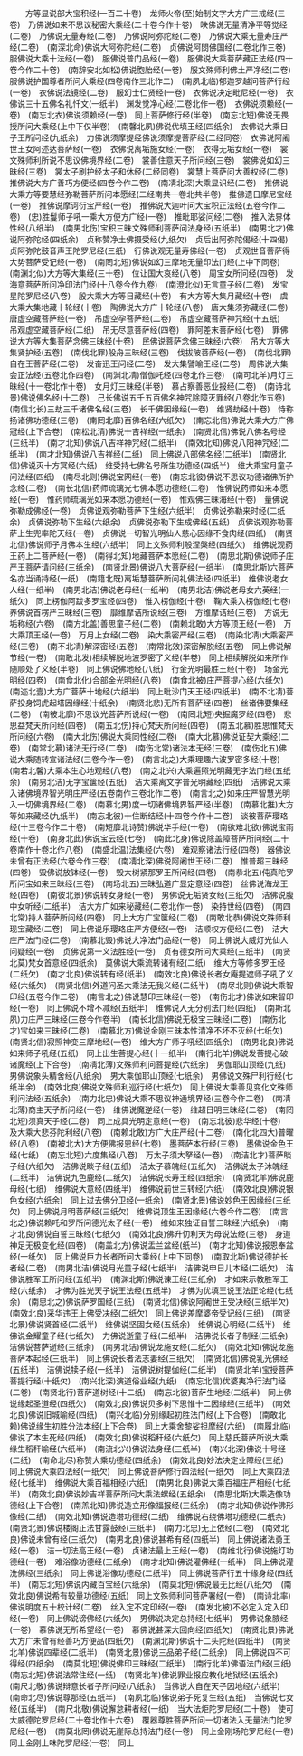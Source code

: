 <!-- { "loadSidebar": true } -->
　　方等显说部大宝积经(一百二十卷)　龙师火帝(至)始制文字大方广三戒经(三卷)　乃佛说如来不思议秘密大乘经(二十卷今作十卷)　映佛说无量清净平等觉经(二卷)　乃佛说无量寿经(二卷)　乃佛说阿弥陀经(二卷)　乃佛说大乘无量寿庄严经(二卷)　(南深北命)佛说大阿弥陀经(二卷)　贞佛说阿閦佛国经(二卷北作三卷)　服佛说大乘十法经(一卷)　服佛说普门品经(一卷)　服佛说大乘菩萨藏正法经(四十卷今作二十卷)　(南辞安北如松)佛说胞胎经(一卷)　服文殊师利佛土严净经(二卷)　服佛说护国尊者所问大乘经(四卷南作三北作二)　(南夙北临)郁迦罗越问菩萨行经(一卷)　衣佛说法镜经(二卷)　服幻士仁贤经(一卷)　衣佛说决定毗尼经(一卷)　衣佛说三十五佛名礼忏文(一纸半)　渊发觉净心经(二卷北作一卷)　衣佛说须赖经(一卷)　(南忘北衣)佛说须赖经(一卷)　同上菩萨修行经(半卷)　(南忘北短)佛说无畏授所问大乘经(上中下仅半卷)　(南馨北夙)佛说优填王经(四纸余)　衣佛说大乘日子王所问经(九纸余)　力佛说须摩提经佛说须摩提菩萨经(二经同卷)　衣佛说阿阇世王女阿述达菩萨经(一卷)　衣佛说离垢施女经(一卷)　衣得无垢女经(一卷)　裳文殊师利所说不思议佛境界经(二卷)　裳善住意天子所问经(三卷)　裳佛说如幻三昧经(三卷)　裳太子刷护经太子和休经(二经同卷)　裳慧上菩萨问大善权经(二卷)　推佛说大方广善巧方便经(四卷今作二卷)　(南凊北深)大乘显识经(二卷)　推佛说大乘方等要慧经弥勒菩萨所问本愿经(二经南共一卷北共半卷)　推佛遗日摩尼宝经(一卷)　推佛说摩诃衍宝严经(一卷)　推佛说大迦叶问大宝积正法经(五卷今作二卷)　(忠)胜鬘师子吼一乘大方便方广经(一卷)　推毗耶娑问经(二卷)　推入法界体性经(八纸半)　(南男北伤)宝积三昧文殊师利菩萨问法身经(五纸半)　(南男北才)佛说阿弥陀经(四纸余)　贞称赞净土佛摄受经(九纸欠)　贞后出阿弥陀偈经(十四偈)　贞阿弥陀鼓音声王陀罗尼经(三纸)　行佛说观无量寿佛经(一卷)　贞观世音菩萨得大势菩萨受记经(一卷)　(南罔北短)佛说如幻三摩地无量印法门经(上中下同卷)　(南渊北似)大方等大集经(三十卷)　位让国大哀经(八卷)　周宝女所问经(四卷)　发海意菩萨所问净印法门经(十八卷今作九卷)　(南澄北似)无言童子经(二卷)　发宝星陀罗尼经(八卷)　殷大乘大方等日藏经(十卷)　有大方等大集月藏经(十卷)　虞大乘大集地藏十轮经(十卷)　陶佛说大方广十轮经(八卷)　唐大集须弥藏经(二卷)　唐虚空藏菩萨经(一卷)　吊虚空孕菩萨经(二卷)　吊虚空藏菩萨神咒经(十五纸)　吊观虚空藏菩萨经(二纸)　吊无尽意菩萨经(四卷)　罪阿差末菩萨经(七卷)　罪佛说大方等大集菩萨念佛三昧经(十卷)　民佛说菩萨念佛三昧经(六卷)　吊大方等大集贤护经(五卷)　(南伐北罪)般舟三昧经(三卷)　伐拔陂菩萨经(一卷)　(南伐北罪)自在王菩萨经(二卷)　发奋迅王问经(二卷)　发大集譬喻王经(二卷)　周佛说大集会正法经(五卷北作四卷)　(南渊北凊)僧伽吒经(四卷北作三卷)　(南可北羊)月灯三昧经(十一卷北作十卷)　女月灯三昧经(半卷)　慕占察善恶业报经(二卷)　(南诗北景)佛说佛名经(十二卷)　己长佛说五千五百佛名神咒除障灭罪经(八卷北作五卷)　(南信北长)三劫三千诸佛名经(三卷)　长千佛因缘经(一卷)　维贤劫经(十卷)　恃称扬诸佛功德经(三卷)　(南罔北靡)百佛名经(六纸欠)　(南忘北信)佛说大乘大方广佛冠经(上下合卷)　(南松北清)佛说十吉祥经(一纸余)　(南贤北信)佛说八佛名号经(三纸半)　(南才北知)佛说八吉祥神咒经(二纸半)　(南效北知)佛说八阳神咒经(二纸半)　(南才北知)佛说八吉祥经(二纸)　同上佛说八部佛名经(二纸半)　(南贤北信)佛说灭十方冥经(六纸)　维受持七佛名号所生功德经(四纸半)　维大乘宝月童子问法经(四纸)　(南尽北则)佛说宝网经(一卷)　(南忘北彼)佛说不思议功德诸佛所护念经(二卷)　(南长北信)药师琉璃光七佛本愿功德经(二卷)　惟佛说药师如来本愿经(一卷)　惟药师琉璃光如来本愿功德经(一卷)　惟观佛三昧海经(十卷)　量佛说弥勒成佛经(一卷)　贞佛说观弥勒菩萨下生经(六纸半)　贞佛说弥勒来时经(二纸余)　贞佛说弥勒下生经(六纸余)　贞佛说弥勒下生成佛经(五纸)　贞佛说观弥勒菩萨上生兜率陀天经(一卷)　贞佛说一切智光明仙人慈心因缘不食肉经(四纸)　(南贤北信)佛说师子月佛本生经(六纸半)　同上文殊师利般涅槃经(四纸欠)　维佛说观药王药上二菩萨经(一卷)　(南得北知)地藏菩萨本愿经(二卷)　(南思北斯)佛说师子庄严王菩萨请问经(三纸余)　(南贤北景)佛说八大菩萨经(一纸半)　(南思北斯)六菩萨名亦当诵持经(一纸)　(南籍北既)离垢慧菩萨所问礼佛法经(四纸半)　维佛说老女人经(一纸半)　(南男北洁)佛说老母经(一纸半)　(南男北洁)佛说老母女六英经(一纸欠)　同上楞伽阿跋多罗宝经(四卷)　惟入楞伽经(十卷)　鞠大乘入楞伽经(七卷)　养佛说首楞严三昧经(三卷)　靡维摩诘所说经(三卷)　方维摩诘经(三卷)　方说无垢称经(六卷)　(南方北盖)善思童子经(二卷)　(南赖北敢)大方等顶王经(一卷)　万大乘顶王经(一卷)　万月上女经(二卷)　染大乘密严经(三卷)　(南染北凊)大乘密严经(三卷)　(南不北凊)解深密经(五卷)　(南常北效)深密解脱经(五卷)　同上佛说解节经(一卷)　(南敢北发)相续解脱地波罗密了义经(半卷)　同上相续解脱如来所作随顺处了义经(半卷)　同上佛说佛地经(八纸)　行金光明最胜王经(十卷)　场金光明经(四卷)　(南食北化)合部金光明经(八卷)　(南食北被)庄严菩提心经(六纸欠)　(南迩北壹)大方广菩萨十地经(六纸半)　同上毗沙门天王经(四纸半)　(南不北凊)菩萨投身饲虎起塔因缘经(十纸余)　(南贤北悲)无所有菩萨经(四卷)　丝诸佛要集经(二卷)　(南彼北靡)不思议光菩萨所说经(一卷)　(南罔北短)央掘魔罗经(四卷)　悲思益梵天所问经(四卷)　(南五北伤)持心梵天所问经(四卷)　(南五北慕)胜思惟梵天所问经(六卷)　(南大北伤)佛说大乘同性经(二卷)　(南大北慕)佛说证契大乘经(二卷)　(南常北慕)诸法无行经(二卷)　(南伤北常)诸法本无经(三卷)　(南伤北五)佛说大乘随转宣诸法经(三卷今作一卷)　(南言北之)大乘理趣六波罗密多经(十卷)　(南若北馨)大乘本生心地观经(八卷)　(南之北兴)大乘遍照光明藏无字法门经(五纸余)　(南男北洁)无字宝箧经(五纸)　洁大乘离文字普光明藏经(四纸)　洁佛说大乘入诸佛境界智光明庄严经(五卷南作三卷北作二卷)　(南言北之)如来庄严智慧光明入一切佛境界经(二卷)　(南慕北男)度一切诸佛境界智严经(半卷)　(南慕北推)大方等如来藏经(九纸半)　(南忘北彼)十住断结经(十四卷今作十二卷)　谈彼菩萨璎珞经(十三卷今作二十卷)　(南短靡北诗赞)佛说华手经(十卷)　(南欲难北欲)佛说宝雨经(十卷)　(南身北此)佛说宝云经(七卷)　(南此北身)佛说除盖障菩萨所问经(二十卷南作十卷北作八卷)　(南盛北温)法集经(六卷)　难观察诸法行经(四卷)　器佛说未曾有正法经(六卷今作三卷)　(南凊北深)佛说阿阇世王经(二卷)　惟普超三昧经(四卷)　毁佛说放钵经(一卷)　毁大树紧那罗王所问经(四卷)　(南恭北五)伅真陀罗所问宝如来三昧经(三卷)　(南场北五)三昧弘道广显定意经(四卷)　丝佛说海龙王经(四卷)　(南彼北景)佛说转女身经(一卷)　男佛说无垢贤女经(三纸欠)　洁佛说腹中女听经(二纸半)　洁大方广如来秘藏经(二卷北作一卷)　染持世经(四卷)　(南四北常)持人菩萨所问经(四卷)　同上大方广宝箧经(二卷)　(南敢北恭)佛说文殊师利现宝藏经(二卷)　同上佛说乐璎珞庄严方便经(一卷)　洁顺权方便经(二卷)　洁大庄严法门经(二卷)　(南慕北毁)佛说大净法门品经(一卷)　同上佛说大威灯光仙人问疑经(一卷)　贞佛说第一义法胜经(一卷)　贞有德女所问大乘经(三纸半)　(南贤北莫)梵女首意经(四纸余)　莫佛说大乘流转诸有经(二纸)　维大方等修多罗王经(二纸欠)　(南才北良)佛说转有经(纸半)　(南效北良)佛说长者女庵提遮师子吼了义经(六纸欠)　(南贤北信)外道问圣大乘法无我义经(二纸半)　(南尽北则)佛说大乘智印经(五卷今作二卷)　(南言北之)佛说慧印三昧经(一卷)　(南伤北才)佛说如来智印经(一卷)　同上佛说不增不减经(五纸半)　维佛说入无分别法门经(四纸)　(南斯北夙)力庄严三昧经(三卷今作卷半)　(南长北信)佛说无极宝三昧经(二卷)　(南伤北才)宝如来三昧经(二卷)　(南慕北方)佛说金刚三昧本性清净不坏不灭经(七纸欠)　(南贤北信)寂照神变三摩地经(一卷)　维大方广师子吼经(四纸余)　(南男北良)佛说如来师子吼经(五纸)　同上出生菩提心经(十一纸半)　(南行北羊)佛说发菩提心破诸魔经(上下合卷)　(南凊北薄)文殊师利问菩提经(六纸余)　男伽耶山顶经(九纸)　男佛说象头精舍经(八纸余)　男大乘伽耶山顶经(七纸余)　男佛说文殊尸利行经(七纸半余)　(南效北良)佛说文殊师利巡行经(七纸欠)　同上佛说大乘善见变化文殊师利问法经(五纸余)　(南力北忠)佛说大乘不思议神通境界经(三卷今作二卷)　(南凊北薄)商主天子所问经(一卷)　维佛说魔逆经(一卷)　维超日明三昧经(二卷)　(南罔北短)须真天子经(二卷)　同上成具光明定意经(一卷)　(南忘北彼)悲华经(十卷)　及大乘大悲芬陀利经(八卷)　(南赖北敢)方广大庄严经(十二卷)　(南化北四大)普曜经(八卷)　(南被北大)大方便佛报恩经(七卷)　墨菩萨本行经(三卷)　墨佛说金色王经(七纸)　(南忘北短)六度集经(八卷)　万太子须大拏经(一卷)　(南洁北才)菩萨睒子经(六纸欠)　洁佛说睒子经(五纸)　洁太子慕魄经(五纸欠)　洁佛说太子沐魄经(二纸半)　洁佛说九色鹿经(二纸欠)　洁佛说长寿王经(四纸余)　(南贤北羊)佛说鹿母经(七纸)　维佛说大意经(四纸半)　维佛说前世三转经(六纸)　(南效北良)佛说银色女经(六纸余)　同上过去佛分卫经(一纸余)　(南贤北景)佛说妙色王因缘经(三纸欠)　同上佛说月明菩萨经(三纸欠)　维佛说顶生王因缘经(六卷今作二卷)　(南言北之)佛说赖吒和罗所问德光太子经(一卷)　维如来独证自誓三昧经(六纸余)　(南才北良)佛说自誓三昧经(七纸欠)　(南效北良)佛升忉利天为母说法经(三卷)　身道神足无极变化经(四卷)　(南盖北方)佛说盂兰盆经(纸半)　(南才北知)佛说报恩奉盆经(一纸欠)　同上佛说巨力长者所问大乘经(上中下同卷)　(南取北斯)佛说德护长者经(二卷)　(南男北洁)佛说月光童子经(七纸半)　洁佛说申日儿本经(二纸欠)　洁佛说胜军王所问经(五纸半)　(南渊北斯)佛说谏王经(三纸余)　才如来示教胜军王经(六纸余)　才佛为胜光天子说王法经(五纸半)　才佛为优填王说王法正论经(七纸余)　(南思北之)佛说萨罗国经(三纸)　(南贤北信)佛说阿阇世王受决经(三纸半欠)　(南效北良)采华违王上佛受决经(二纸欠)　同上佛说差摩婆帝受记经(三纸)　(南贤北景)佛说贤首经(二纸半)　维佛说坚固女经(五纸余)　维佛说心明经(二纸半)　维佛说金耀童子经(七纸欠)　力佛说逝童子经(二纸半)　洁佛说长者子制经(三纸余)　洁佛说菩萨逝经(三纸余)　(南男北洁)佛说龙施女经(二纸欠)　(南效北知)佛说龙施菩萨本起经(三纸半)　同上佛说长者法志妻经(三纸欠)　(南贤北信)佛说乳光佛经(五纸半)　洁佛说犊子经(一纸半)　洁佛说树提伽经(二纸半)　(南贤北羊)宝授菩萨菩提行经(十纸欠)　(南兴北深)演道俗业经(九纸)　(南忘北信)优婆夷净行法门经(二卷)　(南贤北行)菩萨道树经(十二纸)　(南忘北彼)菩萨生地经(二纸半)　同上佛说缘起圣道经(四纸欠)　(南效北良)佛说贝多树下思惟十二因缘经(三纸半)　(南效北良)佛说旧城喻经(四纸)　(南兴北临)分别缘起初胜法门经(上下合卷)　(南敢北赖)佛说缘生初胜分法本经(上下合卷)　同上大乘舍黎娑担摩经(六纸)　(南履北临)佛说了本生死经(四纸)　(南效北良)佛说稻秆经(六纸欠)　同上慈氏菩萨所说大乘缘生稻秆喻经(六纸半)　(南流北兴)佛说法身经(三纸半)　(南兴北深)佛说十号经(二纸)　(南命北尽)称赞大乘功德经(四纸余)　(南效北良)妙法决定业障经(三纸)　同上佛说大乘四法经(一纸欠)　同上佛说菩萨修行四法经(一纸欠)　同上大乘四法经(七纸半)　维佛说大乘百福相经(六纸)　(南男北良)佛说大乘百福庄严相经(七纸半)　(南效北良)佛说妙吉祥菩萨所问大乘法螺经(五纸余)　(南思北斯)大乘造像功德经(上下合卷)　(南羔北知)佛说造立形像福报经(三纸余)　(南才北知)佛说作佛形像经(二纸)　(南效北知)佛说造塔功德经(二纸)　维佛说右绕佛塔功德经(二纸余)　(南贤北景)佛说楼阁正法甘露鼓经(三纸半)　(南力北忠)无上依经(二卷)　(南效北良)佛说未曾有经(三纸欠)　(南男北良)佛说甚希有经(四纸半)　同上佛说诸法勇王经(一卷)　洁一切法高王经(一卷)　贞诸法最上王经(一卷)　(南维北行)佛说施灯功德经(一卷)　难浴像功德经(三纸余)　(南才北知)佛说灌佛经(一纸半)　同上佛说灌洗佛经(三纸余)　同上佛说浴像功德经(二纸半)　同上佛说菩萨行五十缘身经(四纸半)　(南忘北短)佛说内藏百宝经(六纸余)　(南莫北短)佛说最无比经(八纸欠)　(南效北良)佛说希有较量功德经(五纸)　同上文殊师利问菩萨署经(一卷)　(南诗北率)佛说明度五十校计经(二卷)　丝入定不定印经(一卷)　(南发北被)不必定入定入印经(一卷)　同上佛说谤佛经(六纸欠)　男佛说决定总持经(七纸半)　男佛说象腋经(一卷)　慕佛说无所希望经(一卷)　慕佛说甚深大回向经(四纸欠)　(南贤北景)佛说大方广未曾有经善巧方便品(四纸欠)　(南渊北斯)佛说十二头陀经(四纸半)　(南贤北羊)佛说四辈经(二纸半)　(南贤北景)佛说三品弟子经(二纸余)　同上佛说四不可得经(四纸余)　(南莫北短)佛说佛印三昧经(二纸半)　(南行北羊)佛语法门经(三纸)　(南忘北短)佛说法常住经(一纸)　(南贤北羊)佛说罪业报应教化地狱经(五纸余)　(南尺北敬)佛说辩意长者子所问经(八纸余)　当佛说大自在天子因地经(六纸半)　(南命北尽)佛说尊那经(五纸半)　(南夙北临)佛说弟子死复生经(五纸)　当佛说七女经(五纸半)　(南尺北敬)佛说懈怠耕者经(一纸)　当大法炬陀罗尼经(二十卷)　使可大威德陀罗尼经(二十卷北作十六卷)　覆器尊胜菩萨所问一切诸法入无量法门陀罗尼经(一卷)　(南莫北罔)佛说无崖际总持法门经(一卷)　同上金刚场陀罗尼经(一卷)　同上金刚上味陀罗尼经(一卷)　同上
